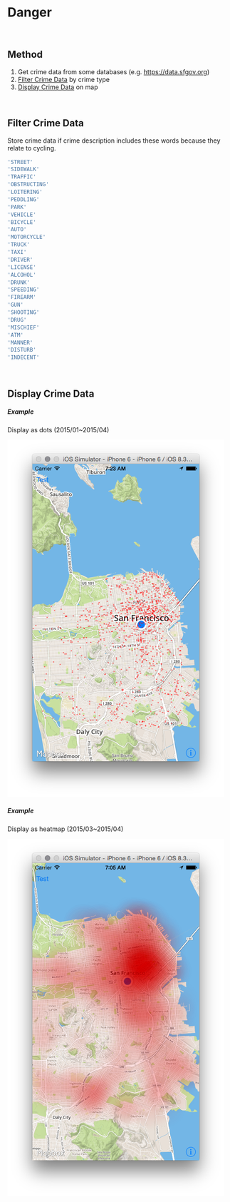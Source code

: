 # Danger

<br />

## Method

1. Get crime data from some databases (e.g. https://data.sfgov.org)
2. [Filter Crime Data](#filter_crime_data) by crime type
3. [Display Crime Data](#display_crime_data) on map

<br />


<a name="filter_crime_data"> </a>
## Filter Crime Data

Store crime data if crime description includes these words because they relate to cycling.

```ruby
'STREET'
'SIDEWALK'
'TRAFFIC'
'OBSTRUCTING'
'LOITERING'
'PEDDLING'
'PARK'
'VEHICLE'
'BICYCLE'
'AUTO'
'MOTORCYCLE'
'TRUCK'
'TAXI'
'DRIVER'
'LICENSE'
'ALCOHOL'
'DRUNK'
'SPEEDING'
'FIREARM'
'GUN'
'SHOOTING'
'DRUG'
'MISCHIEF'
'ATM'
'MANNER'
'DISTURB'
'INDECENT'
```

<br />


<a name="display_crime_data"> </a>
## Display Crime Data

##### Example

Display as dots (2015/01~2015/04)

![](danger_demo_201506040711_crime_dots_2015.01~04.png)

##### Example

Display as heatmap (2015/03~2015/04)

![](danger_demo_201506040711_crime_heatmap_2015.03~04.png)

<br />
